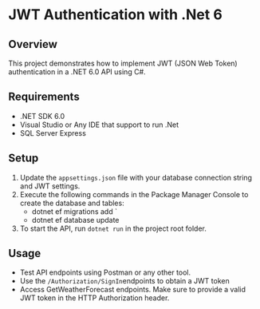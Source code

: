 # JWT Authentication with .Net 6

## Overview

This project demonstrates how to implement JWT (JSON Web Token) authentication in a .NET 6.0 API using C#.

## Requirements

- .NET SDK 6.0
- Visual Studio or Any IDE that support to run .Net
- SQL Server Express

## Setup

1. Update the `appsettings.json` file with your database connection string and JWT settings.
2. Execute the following commands in the Package Manager Console to create the database and tables:
   - dotnet ef migrations add <Migration Name>`
   - dotnet ef database update
3. To start the API, run `dotnet run` in the project root folder.

## Usage

- Test API endpoints using Postman or any other tool.
- Use the `/Authorization/SignIn`endpoints to obtain a JWT token
- Access GetWeatherForecast endpoints. Make sure to provide a valid JWT token in the HTTP Authorization header.
